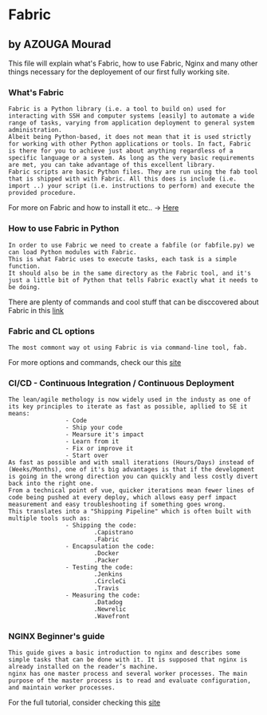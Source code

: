 # Fabric
## by AZOUGA Mourad

This file will explain what's Fabric, how to use Fabric, Nginx and many other things necessary for the deployement of our first fully working site.

### What's Fabric
    Fabric is a Python library (i.e. a tool to build on) used for interacting with SSH and computer systems [easily] to automate a wide range of tasks, varying from application deployment to general system administration.
    Albeit being Python-based, it does not mean that it is used strictly for working with other Python applications or tools. In fact, Fabric is there for you to achieve just about anything regardless of a specific language or a system. As long as the very basic requirements are met, you can take advantage of this excellent library.
    Fabric scripts are basic Python files. They are run using the fab tool that is shipped with with Fabric. All this does is include (i.e. import ..) your script (i.e. instructions to perform) and execute the provided procedure.
For more on Fabric and how to install it etc.. -> [Here](https://www.digitalocean.com/community/tutorials/how-to-use-fabric-to-automate-administration-tasks-and-deployments#1-what-is-fabric)

### How to use Fabric in Python
    In order to use Fabric we need to create a fabfile (or fabfile.py) we can load Python modules with Fabric.
    This is what Fabric uses to execute tasks, each task is a simple function.
    It should also be in the same directory as the Fabric tool, and it's just a little bit of Python that tells Fabric exactly what it needs to be doing.
There are plenty of commands and cool stuff that can be disccovered about Fabric in this [link](https://www.pythonforbeginners.com/systems-programming/how-to-use-fabric-in-python)

### Fabric and CL options
    The most commont way ot using Fabric is via command-line tool, fab.
For more options and commands, check our this [site](https://docs.fabfile.org/en/1.13/usage/fab.html)

### CI/CD - Continuous Integration / Continuous Deployment
    The lean/agile methology is now widely used in the industy as one of its key principles to iterate as fast as possible, apllied to SE it means:
                    - Code
                    - Ship your code
                    - Mearsure it's impact
                    - Learn from it
                    - Fix or improve it
                    - Start over
    As fast as possible and with small iterations (Hours/Days) instead of (Weeks/Months), one of it's big advantages is that if the development is going in the wrong direction you can quickly and less costly divert back into the right one.
    From a technical point of vue, quicker iterations mean fewer lines of code being pushed at every deploy, which allows easy perf impact measurement and easy troubleshooting if something goes wrong.
    This translates into a "Shipping Pipeline" which is often built with multiple tools such as:
                    - Shipping the code:
                            .Capistrano
                            .Fabric
                    - Encapsulation the code:
                            .Docker
                            .Packer
                    - Testing the code:
                            .Jenkins
                            .CircleCi
                            .Travis
                    - Measuring the code:
                            .Datadog
                            .Newrelic
                            .Wavefront
### NGINX Beginner's guide
    This guide gives a basic introduction to nginx and describes some simple tasks that can be done with it. It is supposed that nginx is already installed on the reader’s machine.
    nginx has one master process and several worker processes. The main purpose of the master process is to read and evaluate configuration, and maintain worker processes.
For the full tutorial, consider checking this [site](https://nginx.org/en/docs/beginners_guide.html)
